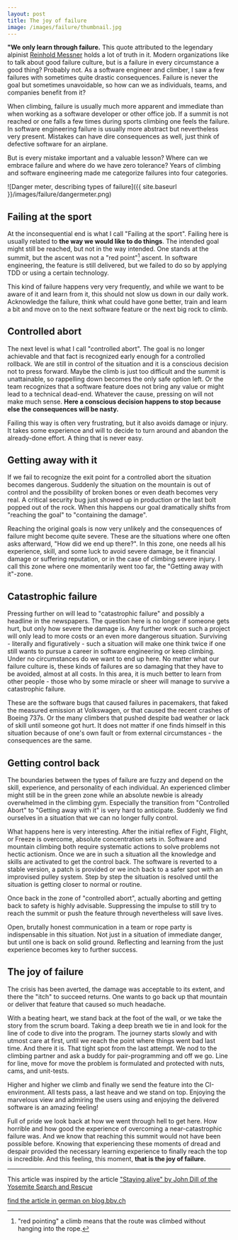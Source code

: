 ```yaml
---
layout: post
title: The joy of failure 
image: /images/failure/thumbnail.jpg
---
```


**"We only learn through failure.** This quote attributed to the legendary alpinist [Reinhold Messner](https://en.wikipedia.org/wiki/Reinhold_Messner) holds a lot of truth in it. Modern organizations like to talk about good failure culture, but is a failure in every circumstance a good thing? Probably not. As a software engineer and climber, I saw a few failures with sometimes quite drastic consequences. Failure is never the goal but sometimes unavoidable, so how can we as individuals, teams, and companies benefit from it? 

When climbing, failure is usually much more apparent and immediate than when working as a software developer or other office job. If a summit is not reached or one falls a few times during sports climbing one feels the failure. In software engineering failure is usually more abstract but nevertheless very present. Mistakes can have dire consequences as well, just think of defective software for an airplane. 

But is every mistake important and a valuable lesson? Where can we embrace failure and where do we have zero tolerance? Years of climbing and software engineering made me categorize failures into four categories. 

![Danger meter, describing types of failure]({{ site.baseurl }}/images/failure/dangermeter.png)

## Failing at the sport

At the inconsequential end is what I call "Failing at the sport". Failing here is usually related to **the way we would like to do things**. The intended goal might still be reached, but not in the way intended. One stands at the summit, but the ascent was not a "red point"[^1] ascent. In software engineering, the feature is still delivered, but we failed to do so by applying TDD or using a certain technology. 

This kind of failure happens very very frequently, and while we want to be aware of it and learn from it, this should not slow us down in our daily work. Acknowledge the failure, think what could have gone better, train and learn a bit and move on to the next software feature or the next big rock to climb. 

## Controlled abort

The next level is what I call "controlled abort". The goal is no longer achievable and that fact is recognized early enough for a controlled rollback. We are still in control of the situation and it is a conscious decision not to press forward. Maybe the climb is just too difficult and the summit is unattainable, so rappelling down becomes the only safe option left. Or the team recognizes that a software feature does not bring any value or might lead to a technical dead-end. Whatever the cause, pressing on will not make much sense. **Here a conscious decision happens to stop because else the consequences will be nasty.**

Failing this way is often very frustrating, but it also avoids damage or injury. It takes some experience and will to decide to turn around and abandon the already-done effort. A thing that is never easy.

## Getting away with it

If we fail to recognize the exit point for a controlled abort the situation becomes dangerous. Suddenly the situation on the mountain is out of control and the possibility of broken bones or even death becomes very real. A critical security bug just showed up in production or the last bolt popped out of the rock. When this happens our goal dramatically shifts from "reaching the goal" to "containing the damage". 

Reaching the original goals is now very unlikely and the consequences of failure might become quite severe. These are the situations where one often asks afterward, "How did we end up there?". In this zone, one needs all his experience, skill, and some luck to avoid severe damage, be it financial damage or suffering reputation, or in the case of climbing severe injury. I call this zone where one momentarily went too far, the "Getting away with it"-zone.

## Catastrophic failure

Pressing further on will lead to "catastrophic failure" and possibly a headline in the newspapers. The question here is no longer if someone gets hurt, but only how severe the damage is.  Any further work on such a project will only lead to more costs or an even more dangerous situation. Surviving - literally and figuratively - such a situation will make one think twice if one still wants to pursue a career in software engineering or keep climbing. 
Under no circumstances do we want to end up here. No matter what our failure culture is, these kinds of failures are so damaging that they have to be avoided, almost at all costs. In this area, it is much better to learn from other people - those who by some miracle or sheer will manage to survive a catastrophic failure. 

These are the software bugs that caused failures in pacemakers, that faked the measured emission at Volkswagen, or that caused the recent crashes of Boeing 737s. Or the many climbers that pushed despite bad weather or lack of skill until someone got hurt. It does not matter if one finds himself in this situation because of one's own fault or from external circumstances - the consequences are the same.   

## Getting control back

The boundaries between the types of failure are fuzzy and depend on the skill, experience, and personality of each individual. An experienced climber might still be in the green zone while an absolute newbie is already overwhelmed in the climbing gym.
Especially the transition from "Controlled Abort" to "Getting away with it" is very hard to anticipate. Suddenly we find ourselves in a situation that we can no longer fully control. 

What happens here is very interesting. After the initial reflex of Fight, Flight, or Freeze is overcome, absolute concentration sets in. Software and mountain climbing both require systematic actions to solve problems not hectic actionism. Once we are in such a situation all the knowledge and skills are activated to get the control back. The software is reverted to a stable version, a patch is provided or we inch back to a safer spot with an improvised pulley system. Step by step the situation is resolved until the situation is getting closer to normal or routine. 

Once back in the zone of "controlled abort", actually aborting and getting back to safety is highly advisable. Suppressing the impulse to still try to reach the summit or push the feature through nevertheless will save lives. 

Open, brutally honest communication in a team or rope party is indispensable in this situation. Not just in a situation of immediate danger, but until one is back on solid ground. Reflecting and learning from the just experience becomes key to further success. 

## The joy of failure 

The crisis has been averted, the damage was acceptable to its extent, and there the "itch" to succeed returns. One wants to go back up that mountain or deliver that feature that caused so much headache. 

With a beating heart, we stand back at the foot of the wall, or we take the story from the scrum board. Taking a deep breath we tie in and look for the line of code to dive into the program. The journey starts slowly and with utmost care at first, until we reach the point where things went bad last time. And there it is. That tight spot from the last attempt. We nod to the climbing partner and ask a buddy for pair-programming and off we go. Line for line, move for move the problem is formulated and protected with nuts, cams, and unit-tests. 

Higher and higher we climb and finally we send the feature into the CI-environment. All tests pass, a last heave and we stand on top. Enjoying the marvelous view and admiring the users using and enjoying the delivered software is an amazing feeling! 

Full of pride we look back at how we went through hell to get here. How horrible and how good the experience of overcoming a near-catastrophic failure was. And we know that reaching this summit would not have been possible before. Knowing that experiencing these moments of dread and despair provided the necessary learning experience to finally reach the top is incredible. And this feeling, this moment, **that is the joy of failure.** 

---

This article was inspired by the article ["Staying alive" by John Dill of the Yosemite Search and Rescue ](http://www.bluebison.net/yosar/alive.htm)

[find the article in german on blog.bbv.ch](https://blog.bbv.ch/scheitern-softwareentwicklung/)

[^1]: "red pointing" a climb means that the route was climbed without hanging into the rope.
